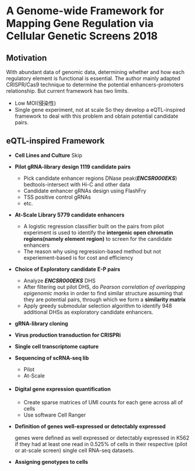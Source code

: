# A Genome-wide Framework for Mapping Gene Regulation via Cellular Genetic Screens 2018

## Motivation

With abundant data of genomic data, determining whether and how each regulatory element is functional is essential. The author mainly adapted CRISPR/Cas9 technique to determine the potential enhancers-promoters relationship. But current framework has two limits.
- Low MOI(侵染性)
- Single gene experiment, not at scale
So they develop a eQTL-inspired framework to deal with this problem and obtain potential candidate pairs.

## eQTL-inspired Framework
- **Cell Lines and Culture**
  Skip

- **Pilot gRNA-library design 1119 candidate pairs**
  
  - Pick candidate enhancer regions
  	DNase peak(***ENCSR000EKS***) bedtools-intersect with Hi-C and other data
  - Candidate enhancer gRNAs design using FlashFry
  - TSS positive control gRNAs
  - etc.
  
- **At-Scale Library 5779 candidate enhancers**
  
  - A logistic regression classifier built on the pairs from pilot experiment is used to identify the **intergenic open chromatin regions(namely element region)** to screen for the candidate enhancers
  - The reason why using regression-based method but not experiement-based is for cost and efficiency
  
- **Choice of Exploratory candidate E-P pairs**

  - Analyze ***ENCSR000EKS*** DHS
  - After filtering out pilot DHS, do *Pearson correlation of overlapping epigenomic marks* in order to find similar structure assuming that they are potential pairs, through which we form a **similarity matrix**
  - Apply greedy submodular selection algorithm to identify 948 additional DHSs as exploratory candidate enhancers.

- **gRNA-library cloning**

- **Virus production transduction for CRISPRi**

- **Single cell transcriptome capture**

- **Sequencing of scRNA-seq lib**

  - Pilot
  - At-Scale

- #### **Digital gene expression quantification**

  - Create sparse matrices of UMI counts for each gene across all of cells
  - Use software Cell Ranger

- **Definition of genes well-expressed or detectably expressed**

  genes were defined as well expressed or detectably expressed in K562 if they had at least one read in 0.525% of cells in their respective (pilot or at-scale screen) single cell RNA-seq datasets.

- **Assigning genotypes to cells**

  
